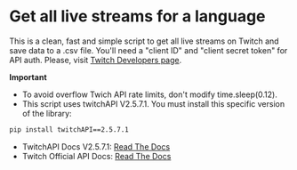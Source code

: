 # Get all live streams for a language
This is a clean, fast and simple script to get all live streams on Twitch and save data to a .csv file. You'll need a "client ID" and "client secret token" for API auth. Please, visit [Twitch Developers page](https://dev.twitch.tv/). 

**Important**
- To avoid overflow Twich API rate limits, don't modify time.sleep(0.12). 
- This script uses twitchAPI V2.5.7.1. You must install this specific version of the library:
```bash
pip install twitchAPI==2.5.7.1
```
- TwitchAPI Docs V2.5.7.1: [Read The Docs](https://pytwitchapi.readthedocs.io/en/v2.5.7/modules/twitchAPI.twitch.html)
- Twitch Official API Docs: [Read The Docs](https://dev.twitch.tv/docs/)
